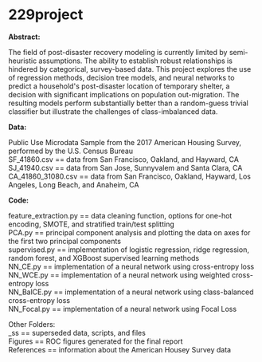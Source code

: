# 229project

**Abstract:**

The field of post-disaster recovery modeling is currently limited by semi-heuristic assumptions. The ability to establish robust relationships is hindered by categorical, survey-based data. This project explores the use of regression methods, decision tree models, and neural networks to predict a household's post-disaster location of temporary shelter, a decision with significant implications on population out-migration. The resulting models perform substantially better than a random-guess trivial classifier but illustrate the challenges of class-imbalanced data.

**Data:**

Public Use Microdata Sample from the 2017 American Housing Survey, performed by the U.S. Census Bureau <br />
SF_41860.csv == data from San Francisco, Oakland, and Hayward, CA <br />
SJ_41940.csv == data from San Jose, Sunnyvalem and Santa Clara, CA <br />
CA_41860_31080.csv == data from San Francisco, Oakland, Hayward, Los Angeles, Long Beach, and Anaheim, CA <br />

**Code:**

feature_extraction.py == data cleaning function, options for one-hot encoding, SMOTE, and stratified train/test splitting<br />
PCA.py                == principal component analysis and plotting the data on axes for the first two principal components <br />
supervised.py         == implementation of logistic regression, ridge regression, random forest, and XGBoost supervised learning methods<br />
NN_CE.py              == implementation of a neural network using cross-entropy loss<br />
NN_WCE.py             == implementation of a neural network using weighted cross-entropy loss<br />
NN_BalCE.py           == implementation of a neural network using class-balanced cross-entropy loss<br />
NN_Focal.py           == implementation of a neural network using Focal Loss<br />

Other Folders:<br />
_ss        == superseded data, scripts, and files<br />
Figures    == ROC figures generated for the final report<br />
References == information about the American Housey Survey data
